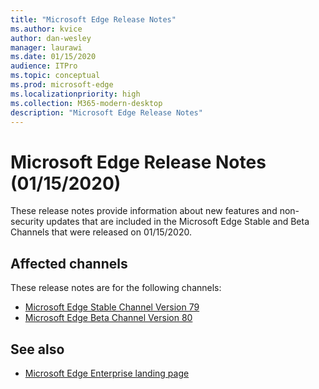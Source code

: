 ```yaml
---
title: "Microsoft Edge Release Notes"
ms.author: kvice
author: dan-wesley
manager: laurawi
ms.date: 01/15/2020
audience: ITPro
ms.topic: conceptual
ms.prod: microsoft-edge
ms.localizationpriority: high
ms.collection: M365-modern-desktop
description: "Microsoft Edge Release Notes"
---
```


# Microsoft Edge Release Notes (01/15/2020)

These release notes provide information about new features and non-security updates that are included in the Microsoft Edge Stable and Beta Channels that were released on 01/15/2020.

## Affected channels

These release notes are for the following channels:

- [Microsoft Edge Stable Channel Version 79](microsoft-edge-stable-channel-version-79.md)
- [Microsoft Edge Beta Channel Version 80](microsoft-edge-beta-channel-version-80.md)

## See also

- [Microsoft Edge Enterprise landing page](https://aka.ms/EdgeEnterprise)

